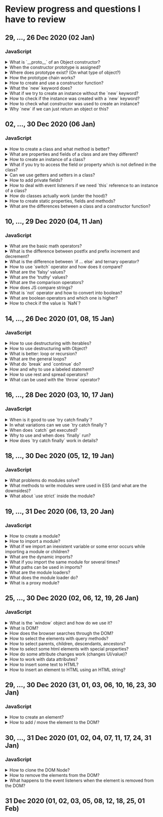 # Review progress and questions I have to review
## 29, ..., 26 Dec 2020 (02 Jan)
### JavaScript
<details>
<summary>What is `__proto__` of an Object constructor?</summary>

- base `Object` doesn't have a `__proto__`

</details>

<details>
<summary>When the constructor prototype is assigned?</summary>

- constructor prototype is assigned to the instance upon creation

</details>

<details>
<summary>Where does prototype exist? (On what type of object?)</summary>

- `prototype` property exists only on function object

</details>

<details>
<summary>How the prototype chain works?</summary>

```JavaScript
const Player = function(firstName, lastName) {
  this.firstName = firstName;
  this.lastName = lastName;
};

// == extends in classes
Player.prototype.play = function() {};

const harryPotter = new Player('Harry', 'Potter');
const ronWeasley = new harryPotter.__proto__.constructor('Ron', 'Weasley');

// first looks inside the instance
// than in Player prototype (harryPotter.__proto__.play())
harryPotter.play();
console.log(harryPotter.__proto__ === Player.prototype); // => true
// than in the Player's prototype's prototype
// till it reaches the Object.prototype
// harryPotter.__proto__.__proto__.toString();
harryPotter.toString();
```

</details>

<details>
<summary>How to create and use a constructor function?</summary>

- naming `Player`
- creation of an instance with `new` keyword
- add a method to the prototype
```JavaScript
const Player = function(firstName, lastName) {
  this.firstName = firstName;
  this.lastName = lastName;
};

// to add a static method
Player.describe = function() {
  console.log('Creating players.');
};

// __proto__: { play: function() {} }
Player.prototype.play = function() {};

// will add method to object Player
// available Player.play() only
// if called on instance = TypeError
Player.play = function() {};

const harryPotter = new Player('Harry', 'Potter');
```

</details>

<details>
<summary>What the `new` keyword does?</summary>

- `new` keyword doesn't call the function, it creates an object with it's fields (when we use `this.name = name`)
```JavaScript
const Player = function(firstName, lastName) {
  // new 'creates' this as an object
  this = {};
  // adds properties and methods
  this.firstName = firstName;
  this.lastName = lastName;
  this.greet = function() {
    console.log(`Hello! I'm ${this.firstName} ${this.lastName}`);
  };
  // returns the object
  return this;
};
```

</details>

<details>
<summary>What if we try to create an instance without the `new` keyword?</summary>

- without `new` => `undefined` (void = return undefined) will not be created
```JavaScript
const ron = Player('Ron', 'Weasley'); // undefined, not created
```

</details>

<details>
<summary>How to check if the instance was created with a `new` keyword?</summary>

```JavaScript
// ES6+
const Player = function(firstName, lastName) {
  if (!new.target) { 
    throw new Error('Should be called with new operator.'); 
  }
};
```

</details>

<details>
<summary>How to check what constructor was used to create an instance?</summary>

```JavaScript
console.log(harryPotter instanceof Player); // => true
```

</details>

<details>
<summary>Why `new` if we can just return an object or this?</summary>

- `instanceof` becomes useless
- inheritance (prototype) won't work
- if you try to imitate a constructor and `return this;`, `this` would be a global object

</details>

## 02, ..., 30 Dec 2020 (06 Jan)
### JavaScript
<details>
<summary>How to create a class and what method is better?</summary>

- `class` better than `const` when creating a class
```JavaScript
class Player {
  // is optional
  // helps to create an instance of a class
  constructor() {}

  // for every instance
  onClick = () => {}

  // inside prototype
  play() {}
}

// don't create classes like this
const Singer = class {};
```

</details>

<details>
<summary>What are properties and fields of a class and are they different?</summary>

- properties and fields are basically the same thing
```JavaScript
class Player {
  // fields (still poor support)
  // for now use methods only
  // and add all the properties inside of constructor
  level = 2;

  // all properties are defined here
  constructor(name) {
    // properties
    this.name = name;
    this.onButtonClickArrowFn = () => {
      // this === current instance of a class
      console.log(this);
    };
  }
}

```

</details>

<details>
<summary>How to create an instance of a class?</summary>

- `new` for creating an instance (or type error due to built-in `new.target` check)
```JavaScript
const player = new Player('Harry');
```

</details>

<details>
<summary>What if you try to access the field or property which is not defined in the class?</summary>

- `undefined`

</details>

<details>
<summary>Can we use getters and setters in a class?</summary>

- getters / setters can be used

</details>

<details>
<summary>How to add private fields?</summary>

- private fields, soon to use `this.#skill = value;`

</details>

<details>
<summary>How to deal with event listeners if we need `this` reference to an instance of a class?</summary>

```JavaScript
class Player {
  constructor() {
    this.onButtonClickArrowFn = () => {
      // this === current instance of a class
      console.log(this);
    };
  }

  onButtonClick() {
    console.log(this);
  }

  play() {
    // this === button
    button.addEventListener('click', this.onButtonClick);
    // this === current instance of a class
    button.addEventListener('click', this.onButtonClick.bind(this));
    button.addEventListener('click', () => this.onButtonClick());
    // but is created for every instance
    button.addEventListener('click', this.onButtonClickArrowFn);
  }
}

```

</details>

<details>
<summary>How do classes actually work (under the hood)?</summary>

```JavaScript
class Person {}

// extends works like a __proto__
// Player.__proto__ === Person.prototype
class Player extends Person {
  name = 'Harry';

  constructor() {
    super();
    this.age = 33;
    // if created like this => part of any instance (like a property)
    this.play = function() {};
  }

  // methods are added to prototype
  greet() {
    console.log(`Hi! My name is ${this.name}.`);
  }

  // if created like this => part of any instance (like a field/property)
  play = function() {};
  // if we use an arrow function here, context will stay the same
  // even when added as an event handler (don't have to bind)
  play = () => {};
}
```

</details>

<details>
<summary>How to create static properties, fields and methods?</summary>

- properties can also be static (but still poor browser support)
- not inherited, accessible on a class without instantiation
```JavaScript
class Player {
  constructor(level, weaponsCount) {
    this.level = level;
    this.weaponsCount = weapons;
  }

  static createJuniorPlayer() {
    return new this(5, 2);
  }
}

const juniorPlayer = Player.createJuniorPlayer();
```

</details>

<details>
<summary>What are the differences between a class and a constructor function?</summary>

- `class` can't be used without `new` (could be imitated inside the constructor function with `new.target`)
- class methods are not iterable
```JavaScript
for (const prop in player) {
  console.log(prop);
}
```

</details>

## 10, ..., 29 Dec 2020 (04, 11 Jan)
### JavaScript
<details>
<summary>What are the basic math operators?</summary>

- `=`
- `+` or `+=`
- `-` or `-=`
- `*` or `*=`
- `/` or `/=`
- `%`
- `**` exponentiation operator (not supported in IE)

</details>

<details>
<summary>What is the difference between postfix and prefix increment and decrement?</summary>

- `return result++;` returns first the result and then increments
- `return --result;` decrements and then returns the changed value

</details>

<details>
<summary>What is the difference between `if ... else` and ternary operator?</summary>

- `if ... else` - returns no value
- `? :` - always returns a value

</details>

<details>
<summary>How to use `switch` operator and how does it compare?</summary>

- always uses `===` to compare
```JavaScript
switch (expression) {
  case value: 
    console.log(value);
    break;
  default:
    console.log('default');
}
```

</details>

<details>
<summary>What are the 'falsy' values?</summary>

- `0`
- `''`
- `NaN`
- `null`
- `undefined`

</details>

<details>
<summary>What are the 'truthy' values?</summary>

- numbers `!== 0`
- not empty strings
- `[]`, `{}` and all other objects and arrays

</details>

<details>
<summary>What are the comparison operators?</summary>

- `==` and `===`
- `!=` and `!==`
- `>` and `<`
- `>=` and `<=`

</details>

<details>
<summary>How does JS compare strings?</summary>

```JavaScript
// JS compares strings based on standard lexicographical ordering (Unicode)
console.log('b' > 'a'); // => true

// JS always looks at the first char and only considers other chars if the 1st
// chars are the same
console.log('ab' > 'aa'); // => true

// uppercase chars are smaller than lowercase
console.log('a' > 'B'); // => true
```

</details>

<details>
<summary>What is `not` operator and how to convert into boolean?</summary>

- `!`
- `!!userName` converts into a boolean

</details>

<details>
<summary>What are boolean operators and which one is higher?</summary>

- `a && b` if both are true `=== true`
```JavaScript
// use value if the condition is true
const isLoggedIn = true; // if false => false
const userName0 = isLoggedIn && 'Mary'; // => 'Mary'

// returns the 1st falsy value
const userName1 = null && 'Mary'; // => null

// if both truthy, the second is returned
const userName2 = 'Max' && 'Mary'; // => 'Mary'
```
- `a || b` if at least one is true `=== true`
```JavaScript
// default value assignment
// doesn't convert into a boolean
// returns 1st truthy value
const userName1 = '' || 'Mary'; // => 'Mary'
const userName2 = 'Max' || 'Mary'; // => 'Max'

// if both falsy, the second value is returned
const userName3 = null || ''; // => ''
```
- `&&` precedence is higher than `||`

</details>

<details>
<summary>How to check if the value is `NaN`?</summary>

- `isNaN()` to check if NaN or not
- `isNaN(value) || value <= 0` if the first part is `true`, JS doesn't go further

</details>

## 14, ..., 26 Dec 2020 (01, 08, 15 Jan)
### JavaScript
<details>
<summary>How to use destructuring with iterables?</summary>

- for iterable structures only (doesn't work on strings!)
- all the elements go in an order, can't address the last one
```JavaScript
const numbers = [1, 2, 3, 4, 5];
// before 
const first = numbers[0];
const third = numbers[2];
// with destructuring
const [first, , third] = numbers;
// when there is no value, can use defaults
const [first, , , , , sixth = 45] = numbers;
// when we want specific values and an array of the rest
const [first, ...otherNumbers] = numbers;
// good for swapping the values
let first = 'Harry';
let second = 'Ron';
[first, second] = [second, first];
// can destruct the function result
const [first, , third] = getNumbers();
// or function parameters
const printValues = ([first = 4, , third = 7]) => {
  console.log(`${first} ${third}`);
};
printValues(document.querySelectorAll('li'));
printValues([1, 2]);
printValues([]);
printValues(); // error: undefined is not iterable
```

</details>

<details>
<summary>How to use destructuring with Object?</summary>

```JavaScript
const cat = {
  name: 'Mini',
  location: 'London',
  color: 'Auburn',
  address: {
    street: 'Some street'
  },
  'home city': 'London'
};
// propOfAnObject: varName = default
const {name: catName, color: catColor = 'White'} = cat;
// with folded objects
const {address: {street: catStreet}} = cat;
// for combined prop use quotes
const {'home city': catCity} = cat;
// creates name and object of remained properties
const {name, ...otherProperties} = cat;

// great to use for DOM nodes
const elements = document.querySelectorAll('li');
for (let i = 0; i < elements.length; i++) {
  const {textContent: text} = elements[i];
  console.log(text);
}

// can combine [] and {} destructuring
const [, {textContent: text}] = document.querySelectorAll('li');
```

</details>

<details>
<summary>What is better: loop or recursion?</summary>

- in most cases loop is more efficient than a recursion (call stack overflow)
- any recursion could be rewritten into a loop

</details>

<details>
<summary>What are the general loops?</summary>

- `for (let i = 0; i < 5; i++) {}`
- `for (const item of items) {}`
  - almost the same as `for` loop
  - can use `break` and `continue`
  - could be used with every iterable (not only `Array`)
- `for (const key in someObject) {}`
  - requires additional check, otherwise can go through the whole prototype chain
- `while (isEdit) {}` as long as the condition is true
- `do { ... } while (isEdit);` runs at least once

</details>

<details>
<summary>What do `break` and `continue` do?</summary>

- `break;` stops the loop execution
  - if inside the nested loop - stops only the nested one, outer continues
- `continue;` skips only the current iteration and moves to the next

</details>

<details>
<summary>How and why to use a labeled statement?</summary>

- labeled statements could be used with any expression but mostly used with loops
- to break or continue the outer loop from inner
```JavaScript
outerLoop: for (const item of items) {
  console.log('Outer', item);

  innerLoop: for (let i = 0; i < 5; i++) {
    if (i === 2) {
      break outerLoop;
      // or
      continue outerLoop;
    }

    console.log('Inner', i);
  }
}

// could also break from somewhere else in the code
const button = document.querySelector('.button');

button.addEventListener('click', () => {
  break outerLoop;
  // or
  continue outerLoop;
});
```

</details>

<details>
<summary>How to use rest and spread operators?</summary>

- rest collects several values into one iterable structure
- rest must be last parameter in the function (or error)
```JavaScript
// before
function doSomething() {
  return Array.from(arguments);
}
// with rest
const doSomething = (...values) => {
  return values;
};
// destructuring + rest = first and an array of others
const [first, ...others] = doSomething();
```

```JavaScript
// spread - any iterable into separate values
// before
const values = [1, 2, 40, 73, 5];
// find max
Math.max.apply(null, values);
// merge arrays
const newValues = [];
newValues.concat(values);

// with spread
// find max
Math.max(...values);
// merge arrays
const newValues = [...values];
const filteredValues = [...values].filter();
```

</details>

<details>
<summary>What can be used with the `throw` operator?</summary>

- `throw { message: 'some message' };` can throw anything as an error, not only `new Error()`

</details>

## 16, ..., 28 Dec 2020 (03, 10, 17 Jan)
### JavaScript
<details>
<summary>When is it good to use `try catch finally`?</summary>

- use `try {} catch (error) {}` only for the code you can't control (ex: server errors, user input)

</details>

<details>
<summary>In what variations can we use `try catch finally`?</summary>

- `try ... catch` or `try ... finally` but never `catch ... finally`

</details>

<details>
<summary>When does `catch` get executed?</summary>

- if `try` doesn't throw an error, `catch` won't be executed

</details>

<details>
<summary>Why to use and when does `finally` run?</summary>

- when we want to throw the error from inside the `catch` block to send to some statistics etc
- some cleanup work (release data, clear the variables, etc)
- if the error is thrown from `catch`, only finally executes, code after `try ... catch ... finally` block won't be executed
- `finally` always runs

</details>

<details>
<summary>How does `try catch finally` work in details?</summary>

```JavaScript
function doSomething() {
  try {
    console.log(0); // => 0
    throw 'error ocurred';
  } catch(error) {
    // error => 'error ocurred' (what was used with 'throw')
    console.log(1); // => 1
    // this return statement is suspended till finally block completes
    return true;
    // not reachable
    console.log(2);
  } finally {
    console.log(3); // => 3
    // overwrites the return from catch block
    // function returns this value
    return false;
    // not reachable
    console.log(4);
  }
  // the function returns false from finally block
  // not reachable 
  console.log(5);
}

console.log(doSomething()); // => 0, 1, 3, false
```

</details>

## 18, ..., 30 Dec 2020 (05, 12, 19 Jan)
### JavaScript
<details>
<summary>What problems do modules solve?</summary>

- namespace
  - no global scope
  - encapsulation
- dependencies
  - easy to follow on what module depends on
- interface
  - methods and props export, easy to navigate

</details>

<details>
<summary>What methods to write modules were used in ES5 (and what are the downsides)?</summary>

- manual configuration
- have to remember dependencies order
- is not clear, what dependencies are used

```JavaScript
// IIFE
'use strict';
// slider.js
(function() {
  window.slider = {
    name: 'Eve'
  };
})();
```

- better module approaches were found (AMD, CommonJS, UMD)

</details>

<details>
<summary>What about `use strict` inside the module?</summary>

- `'use strict;'` by default

</details>

## 19, ..., 31 Dec 2020 (06, 13, 20 Jan)
### JavaScript
<details>
<summary>How to create a module?</summary>

- syntax looks like destructuring but not the same
- better export const or class (if you export let, can't reassign in the other module anyway)
- do not fold `export` and `import` into code blocks `{}`
```JavaScript
// module-name.js
// named - names should be the same (or error, module won't get loaded)
// could import not all the export
// can't export the same variable 2x
// better not to combine inline and group exports
export { name, age };
// or
export const name = 'Max';
export const age = 40;
// renamed
export { name as userName };
// default
// better for classes
// could be hard to debug (imported by any name)
export default name;
export default { name };
export { name as default };
```

</details>

<details>
<summary>How to import a module?</summary>

- syntax looks like destructuring but not the same
- imported variable is not created (the same link to the exported variable)
- do not fold `export` and `import` into code blocks `{}`
- no hoisting, so that's why `import` is always on top
```JavaScript
// other-module.js
// import using the same variable name
import { name } from './module-name.js';
// import all as child (ignores default, insecure, have no control on import)
import * as child from './module-name.js';
// renamed
import { name as userName } from './module-name.js';
// default
import name from './module-name.js';
import { default as name } from './module-name.js';
// import without a variable if we only need to execute the code from module
import './log.js';
```

</details>

<details>
<summary>What if we import an inexistent variable or some error occurs while importing a module or children?</summary>

- `import` of inexistent variable = error, module won't get loaded
- if there is an error while downloading the module or its children => all connected modules won't get loaded

</details>

<details>
<summary>What are the dynamic imports?</summary>

- there are dynamic imports, but browser support is still pretty poor

</details>

<details>
<summary>What if you import the same module for several times?</summary>

- even when you import the same module several times, browser loads only once

</details>

<details>
<summary>What paths can be used in imports?</summary>

- both `''` and `""` available
- path is an immutable constant, can't generate the path
- if 2 same imports => browser downloads only one
- paths abs or rel
  - `https://google.com` url
  - `/utils/helpers.js` abs domain-name
  - `./helpers.js` rel
  - `../helpers.js` rel
- `helpers.js` or `utils/helpers.js` is not supported (reserved for libs from package managers)

</details>

<details>
<summary>What are the module loaders?</summary>

- browsers: ES modules in browsers
```HTML
<!-- adding modules to the page -->
<!-- by default works like defer -->
<script type="module">
  // some code here
</script>
<script src="module-1.js" type="module"></script>
<!-- fallbacks (ignored by browsers, which support modules) -->
<script src="module-1.js" nomodule></script>
```
- static: webpack, rollupJS, parcel, ...

</details>

<details>
<summary>What does the module loader do?</summary>

- orders files
- downloads, stores files
- builds, minifies, packs
- all dependencies are loaded relatively to the 1st loaded module
- browser cashes not only a file, but also the result of executing the module + returned values

</details>

<details>
<summary>What is a proxy module?</summary>

```JavaScript
// module-1.js
export { name as nameOne };

// module-2.js
export { name as nameTwo };

// module-3.js
export * from './module-1.js';
export * from './module-2.js';

// module-target.js
import { nameOne, nameTwo } from './module-3.js';
```

</details>

## 25, ..., 30 Dec 2020 (02, 06, 12, 19, 26 Jan)
### JavaScript
<details>
<summary>What is the `window` object and how do we use it?</summary>

- browser API, contains all the global properties and methods
```JavaScript
// can call both ways
alert('Say something');
window.alert('Say something');
```

</details>

<details>
<summary>What is DOM?</summary>

- a part of `window` object

</details>

<details>
<summary>How does the browser searches through the DOM?</summary>

- browser searches DOM in depths, so that the first tag is being found (otherwise not obvious)

</details>

<details>
<summary>How to select the elements with query methods?</summary>

- if no matching => `null` for single or empty collection
```JavaScript
// any css selector
// returns first matching element in the DOM
document.querySelector('ul li:last-child');
// any css selector
// returns NodeList - static collection (snapshot)
// DOM changes doesn't affect 
// (nodes, not only DOM elements, also text, spaces, etc)
document.querySelectorAll('li');

// all those methods could be called only on document, not on element
document.getElementById('title');
// return HTMLCollection - live collection
document.getElementsByClassName('class');
document.getElementsByTagName('li');
```

</details>

<details>
<summary>How to select parents, children, descendants, ancestors?</summary>

```JavaScript
const element = document.querySelector('ul');

// parent node (any parent node: element, text etc)
// but in many cases works the same
element.parentNode;
// selects document
document.documentElement.parentNode;
// parent html element
element.parentElement;
// returns null
element.documentElement.parentElement;
// ancestor
element.closest('selector');

// child nodes (any: element, text etc)
element.childNodes;
// returns HTMLCollection - live collection (only DOM elements)
element.children;

// first or last child node
element.firstChild;
element.lastChild;
// first or last child html element
element.firstElementChild;
element.lastElementChild;

// siblings
element.previousSibling;
element.previousElementSibling;
element.nextSibling;
element.nextElementSibling;
```

</details>

<details>
<summary>How to select some html elements with special properties?</summary>

```JavaScript
// to select the <html>
document.documentElement;
// to select the <body>
document.body;
// to select the <head>
document.head;
```

</details>

<details>
<summary>How do some attribute changes work (changes UI/value)?</summary>

```JavaScript
const input = document.querySelector('input');

// UI changes but value html attribute stays the same
// classes, ids etc do change the html attribute
input.value = 'Some new text';
// UI stays the same but value attribute changes
input.setAttribute('value', 'Other text');
```

</details>

<details>
<summary>How to work with data attributes?</summary>

```JavaScript
// html attribute data-cat-name="Cat" can be accessed
const catName = element.dataset.catName;
```

</details>

<details>
<summary>How to insert some text to HTML?</summary>

```JavaScript
const element = document.querySelector('section');
// replaces all the content inside the element
element.textContent = 'Some text';
// increments the content
element.textContent++;
// is the same
element.textContent = element.textContent++;
```

</details>

<details>
<summary>How to insert an element to HTML using an HTML string?</summary>

```JavaScript
const element = document.querySelector('section');
// replaces all the content inside the element
element.innerHTML = '<p>Description</p>';
// add html to a specific position
element.insertAdjacentHTML('beforeend', '<p>Description</p>');
```

</details>

## 29, ..., 30 Dec 2020 (31, 01, 03, 06, 10, 16, 23, 30 Jan)
### JavaScript
<details>
<summary>How to create an element?</summary>

```JavaScript
const newElement = document.createElement('p');
newElement.textContent = 'Description';
```

</details>

<details>
<summary>How to add / move the element to the DOM?</summary>

```JavaScript
// all these methods remove the element (if existed)
// and move to the new position
// (need to clone not to be removed)
// append new DOM element or node
// any node, several nodes (IE not supported)
// last inside the element
element.append('Some text', newElement);
// first inside the element
element.prepend(newElement);
// before the element (as sibling) (problems with Safari)
element.before(newElement);
// after the element (as sibling) (problems with Safari)
element.after(newElement);
// replace existing DOM element or node with a new one
element.replaceWith(newElement);

// only one element (older methods, have IE support)
// = append();
element.appendChild(newElement);
// = before();
// if referenceNode === null, newElement is inserted
// at the end of the element's child nodes
const newNode = element.insertBefore(newElement, referenceNode);
const newNode1 = element.insertBefore(newElement, null);
// = replaceWith();
const oldNode = element.replaceChild(newElement, oldElement);

// alternative method (supports IE, Safari)
element.insertAdjacentElement('beforeend', newElement);
```

</details>

## 30, ..., 31 Dec 2020 (01, 02, 04, 07, 11, 17, 24, 31 Jan)
### JavaScript
<details>
<summary>How to clone the DOM Node?</summary>

```JavaScript
// deep? boolean
// better to pass an argument
// (default could be different for some browsers)
const newElement = element.cloneNode(true);
```

</details>

<details>
<summary>How to remove the elements from the DOM?</summary>

```JavaScript
const element = document.querySelector('p');

element.innerHTML = '';
// IE is not supported
element.remove();
// works with IE
element.parentElement.removeChild(element);
```

</details>

<details>
<summary>What happens to the event listeners when the element is removed from the DOM?</summary>

- when the element is deleted (no reference left), all the listeners are also cleaned up - no memory leaks

</details>

## 31 Dec 2020 (01, 02, 03, 05, 08, 12, 18, 25, 01 Feb)